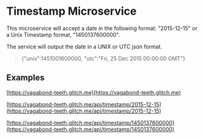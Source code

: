 #  Timestamp Microservice

This microservice will accept a date in the following format: "2015-12-15" or a Unix Timestamp format, "1450137600000".

The service will output the date in a UNIX or UTC json format.

>  {"unix":1451001600000, "utc":"Fri, 25 Dec 2015 00:00:00 GMT"}


## Examples
[https://vagabond-teeth.glitch.me](https://vagabond-teeth.glitch.me)

[https://vagabond-teeth.glitch.me/api/timestamp/2015-12-15](https://vagabond-teeth.glitch.me/api/timestamp/2015-12-15)

[https://vagabond-teeth.glitch.me/api/timestamp/1450137600000](https://vagabond-teeth.glitch.me/api/timestamp/1450137600000)

